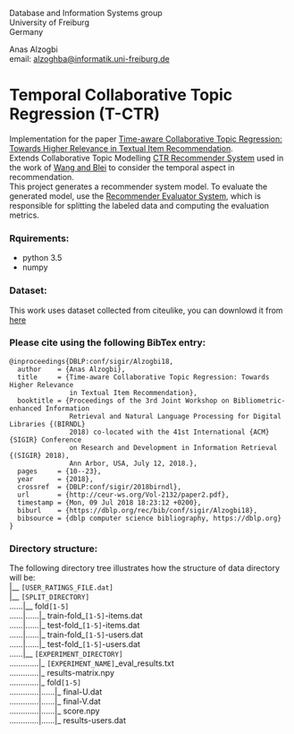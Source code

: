 Database and Information Systems group  
University of Freiburg    
Germany  

Anas Alzogbi  
email: <alzoghba@informatik.uni-freiburg.de>  


# Temporal Collaborative Topic Regression (T-CTR)
Implementation for the paper [Time-aware Collaborative Topic Regression: Towards Higher Relevance in Textual Item Recommendation](http://ceur-ws.org/Vol-2132/paper2.pdf).  
Extends Collaborative Topic Modelling [CTR Recommender System](https://github.com/blei-lab/ctr) 
used in the work of [Wang and Blei](http://www.cs.princeton.edu/~chongw/papers/WangBlei2011.pdf) 
to consider the temporal aspect in recommendation.  
This project generates a recommender system model. To evaluate the generated model, 
use the [Recommender Evaluator System](https://github.com/anasalzogbi/Recommender_Evaluator), which is responsible for splitting the labeled data 
and computing the evaluation metrics.
 
### Rquirements:
- python 3.5
- numpy
### Dataset:
This work uses dataset collected from citeulike, you can downlowd it from [here](http://dbis.informatik.uni-freiburg.de/forschung/projekte/SciPRec/)
### Please cite using the following BibTex entry:
```
@inproceedings{DBLP:conf/sigir/Alzogbi18,
  author    = {Anas Alzogbi},
  title     = {Time-aware Collaborative Topic Regression: Towards Higher Relevance
               in Textual Item Recommendation},
  booktitle = {Proceedings of the 3rd Joint Workshop on Bibliometric-enhanced Information
               Retrieval and Natural Language Processing for Digital Libraries {(BIRNDL}
               2018) co-located with the 41st International {ACM} {SIGIR} Conference
               on Research and Development in Information Retrieval {(SIGIR} 2018),
               Ann Arbor, USA, July 12, 2018.},
  pages     = {10--23},
  year      = {2018},
  crossref  = {DBLP:conf/sigir/2018birndl},
  url       = {http://ceur-ws.org/Vol-2132/paper2.pdf},
  timestamp = {Mon, 09 Jul 2018 18:23:12 +0200},
  biburl    = {https://dblp.org/rec/bib/conf/sigir/Alzogbi18},
  bibsource = {dblp computer science bibliography, https://dblp.org}
}
```
### Directory structure:  
The following directory tree illustrates how the structure of data directory will be:   
|__ `[USER_RATINGS_FILE.dat]`  
|__ `[SPLIT_DIRECTORY]`  
......|__ fold`[1-5]`  
......|......|_ train-fold_`[1-5]`-items.dat  
......|......|_ test-fold_`[1-5]`-items.dat  
......|......|_ train-fold_`[1-5]`-users.dat  
......|......|_ test-fold_`[1-5]`-users.dat  
......|__ `[EXPERIMENT_DIRECTORY]`   
.............|_ `[EXPERIMENT_NAME]`\_eval_results.txt  
.............|_ results-matrix.npy  
.............|_ fold`[1-5]`  
.............|......|_ final-U.dat  
.............|......|_ final-V.dat  
.............|......|_ score.npy  
.............|......|_ results-users.dat   
